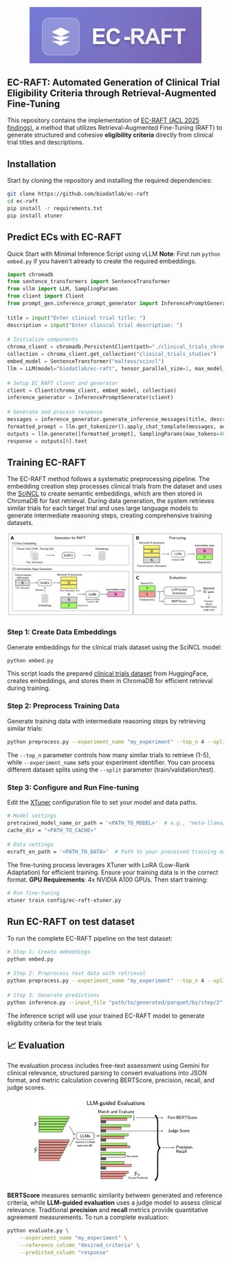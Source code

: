 <div align="center">
  <img src="assets/ec-raft-logo.png" alt="EC-RAFT Logo" width="400">
</div>

## EC-RAFT: Automated Generation of Clinical Trial Eligibility Criteria through Retrieval-Augmented Fine-Tuning

This repository contains the implementation of [EC-RAFT (ACL 2025 findings)](https://openreview.net/forum?id=ITu3bdLtBn), a method that utilizes Retrieval-Augmented Fine-Tuning (RAFT) to generate structured and cohesive **eligibility criteria** directly from clinical trial titles and descriptions.

## Installation

Start by cloning the repository and installing the required dependencies:

```bash
git clone https://github.com/biodatlab/ec-raft
cd ec-raft
pip install -r requirements.txt
pip install xtuner
```

## Predict ECs with EC-RAFT

Quick Start with Minimal Inference Script using vLLM
**Note**: First run `python embed.py` if you haven't already to create the required embeddings.

```python
import chromadb
from sentence_transformers import SentenceTransformer
from vllm import LLM, SamplingParams
from client import Client
from prompt_gen.inference_prompt_generator import InferencePromptGenerator

title = input("Enter clinical trial title: ")
description = input("Enter clinical trial description: ")

# Initialize components
chroma_client = chromadb.PersistentClient(path="./clinical_trials_chroma_all")
collection = chroma_client.get_collection("clinical_trials_studies")
embed_model = SentenceTransformer("malteos/scincl")
llm = LLM(model="biodatlab/ec-raft", tensor_parallel_size=1, max_model_len=25000)

# Setup EC_RAFT client and generator
client = Client(chroma_client, embed_model, collection)
inference_generator = InferencePromptGenerator(client)

# Generate and process response
messages = inference_generator.generate_inference_messages(title, description, "user_input", 4)
formatted_prompt = llm.get_tokenizer().apply_chat_template(messages, add_generation_prompt=True, tokenize=False)
outputs = llm.generate([formatted_prompt], SamplingParams(max_tokens=4096, min_p=0.03, temperature=0.3))
response = outputs[0].text
```

## Training EC-RAFT

The EC-RAFT method follows a systematic preprocessing pipeline. The embedding creation step processes clinical trials from the dataset and uses the [SciNCL](https://arxiv.org/abs/2202.06671) to create semantic embeddings, which are then stored in ChromaDB for fast retrieval. During data generation, the system retrieves similar trials for each target trial and uses large language models to generate intermediate reasoning steps, creating comprehensive training datasets.

<div align="center">
  <img src="assets/training.png" alt="Training EC-RAFT" width="600">
</div>

### Step 1: Create Data Embeddings

Generate embeddings for the clinical trials dataset using the SciNCL model:

```bash
python embed.py
```

This script loads the prepared [clinical trials dataset](https://huggingface.co/datasets/biodatlab/ec-raft-dataset) from HuggingFace, creates embeddings, and stores them in ChromaDB for efficient retrieval during training.

### Step 2: Preprocess Training Data

Generate training data with intermediate reasoning steps by retrieving similar trials:

```bash
python preprocess.py --experiment_name "my_experiment" --top_n 4 --split train
```

The `--top_n` parameter controls how many similar trials to retrieve (1-5), while `--experiment_name` sets your experiment identifier. You can process different dataset splits using the `--split` parameter (train/validation/test).

### Step 3: Configure and Run Fine-tuning

Edit the [XTuner](https://github.com/InternLM/xtuner) configuration file to set your model and data paths.

```bash
# Model settings
pretrained_model_name_or_path = '<PATH_TO_MODEL>'  # e.g., "meta-llama/Llama-3.1-8B-Instruct"
cache_dir = "<PATH_TO_CACHE>"

# Data settings
ecraft_en_path = '<PATH_TO_DATA>'  # Path to your processed training data 
```

The fine-tuning process leverages XTuner with LoRA (Low-Rank Adaptation) for efficient training.
Ensure your training data is in the correct format. **GPU Requirements**: 4x NVIDIA A100 GPUs.
Then start training:

```bash
# Run fine-tuning
xtuner train config/ec-raft-xtuner.py
```

## Run EC-RAFT on test dataset

To run the complete EC-RAFT pipeline on the test dataset:

```bash
# Step 1: Create embeddings
python embed.py

# Step 2: Preprocess test data with retrieval
python preprocess.py --experiment_name "my_experiment" --top_n 4 --split test

# Step 3: Generate predictions
python inference.py --input_file "path/to/generated/parquet/by/step/2"
```

The inference script will use your trained EC-RAFT model to generate eligibility criteria for the test trials

## 📈 Evaluation

The evaluation process includes free-text assessment using Gemini for clinical relevance, structured parsing to convert evaluations into JSON format, and metric calculation covering BERTScore, precision, recall, and judge scores.

<div align="center">
  <img src="assets/evaluation.png" alt="Evaluating ECs Prediction" width="400">
</div>

**BERTScore** measures semantic similarity between generated and reference criteria, while **LLM-guided evaluation** uses a judge model to assess clinical relevance. Traditional **precision** and **recall** metrics provide quantitative agreement measurements. To run a complete evaluation:

```bash
python evaluate.py \
    --experiment_name "my_experiment" \
    --reference_column "desired_criteria" \
    --predicted_column "response"
```
